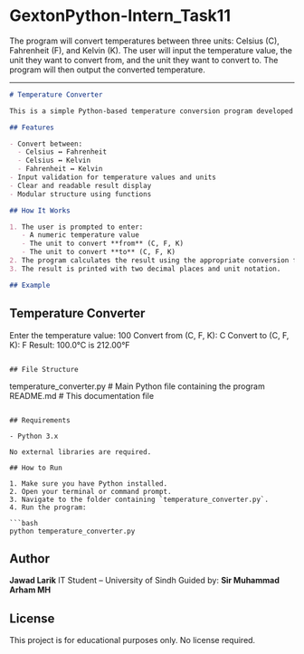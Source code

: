 # GextonPython-Intern_Task11
The program will convert temperatures between three units: Celsius (C), Fahrenheit (F), and Kelvin (K). The user will input the temperature value, the unit they want to convert from, and the unit they want to convert to. The program will then output the converted temperature.

---

```markdown
# Temperature Converter

This is a simple Python-based temperature conversion program developed as part of **Task #11** under the supervision of **Sir Muhammad Arham MH**. It allows users to convert temperatures between Celsius, Fahrenheit, and Kelvin.

## Features

- Convert between:
  - Celsius ↔ Fahrenheit
  - Celsius ↔ Kelvin
  - Fahrenheit ↔ Kelvin
- Input validation for temperature values and units
- Clear and readable result display
- Modular structure using functions

## How It Works

1. The user is prompted to enter:
   - A numeric temperature value
   - The unit to convert **from** (C, F, K)
   - The unit to convert **to** (C, F, K)
2. The program calculates the result using the appropriate conversion formula.
3. The result is printed with two decimal places and unit notation.

## Example

```

## Temperature Converter

Enter the temperature value: 100
Convert from (C, F, K): C
Convert to (C, F, K): F
Result: 100.0°C is 212.00°F

```

## File Structure

```

temperature\_converter.py   # Main Python file containing the program
README.md                  # This documentation file

````

## Requirements

- Python 3.x

No external libraries are required.

## How to Run

1. Make sure you have Python installed.
2. Open your terminal or command prompt.
3. Navigate to the folder containing `temperature_converter.py`.
4. Run the program:

```bash
python temperature_converter.py
````

## Author

**Jawad Larik**
IT Student – University of Sindh
Guided by: **Sir Muhammad Arham MH**

## License

This project is for educational purposes only. No license required.

```
